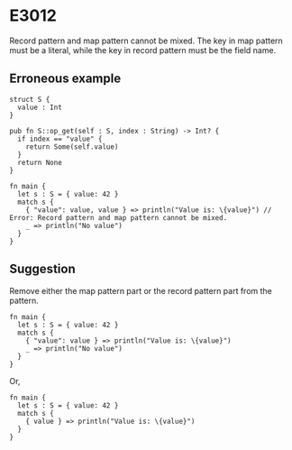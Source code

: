 # E3012

Record pattern and map pattern cannot be mixed. The key in map pattern must be a
literal, while the key in record pattern must be the field name.

## Erroneous example

```moonbit
struct S {
  value : Int
}

pub fn S::op_get(self : S, index : String) -> Int? {
  if index == "value" {
    return Some(self.value)
  }
  return None
}

fn main {
  let s : S = { value: 42 }
  match s {
    { "value": value, value } => println("Value is: \{value}") // Error: Record pattern and map pattern cannot be mixed.
    _ => println("No value")
  }
}
```

## Suggestion

Remove either the map pattern part or the record pattern part from the pattern.

```moonbit
fn main {
  let s : S = { value: 42 }
  match s {
    { "value": value } => println("Value is: \{value}")
    _ => println("No value")
  }
}
```

Or,

```moonbit
fn main {
  let s : S = { value: 42 }
  match s {
    { value } => println("Value is: \{value}")
  }
}
```
